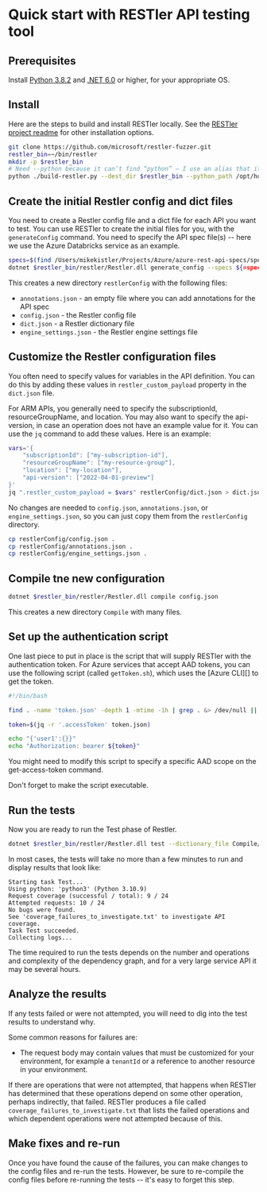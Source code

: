 # Quick start with RESTler API testing tool

## Prerequisites

Install [Python 3.8.2][] and [.NET 6.0][] or higher, for your appropriate OS.

[Python 3.8.2]: https://www.python.org/downloads/
[.NET 6.0]:https://dotnet.microsoft.com/download/dotnet-core?utm_source=getdotnetcorecli&utm_medium=referral

## Install

Here are the steps to build and install RESTler locally.
See the [RESTler project readme][] for other installation options.

[RESTler project readme]: https://github.com/microsoft/restler-fuzzer/blob/main/README.md

```sh
git clone https://github.com/microsoft/restler-fuzzer.git
restler_bin=~/bin/restler
mkdir -p $restler_bin
# Need --python because it can’t find “python” — I use an alias that it did not understand.
python ./build-restler.py --dest_dir $restler_bin --python_path /opt/homebrew/bin/python3
```

## Create the initial Restler config and dict files

You need to create a Restler config file and a dict file for each API you want to test. You can use RESTler to create the initial files for you, with the `generateConfig` command. You need to specify the API spec file(s) -- here we use the Azure Databricks service as an example. 

```sh
specs=$(find /Users/mikekistler/Projects/Azure/azure-rest-api-specs/specification/databricks/resource-manager/Microsoft.Databricks/preview/2022-04-01-preview -type f -depth 1)
dotnet $restler_bin/restler/Restler.dll generate_config --specs ${=specs}
```

This creates a new directory `restlerConfig` with the following files:
- `annotations.json` - an empty file where you can add annotations for the API spec
- `config.json` - the Restler config file
- `dict.json` - a Restler dictionary file
- `engine_settings.json` - the Restler engine settings file  

## Customize the Restler configuration files

You often need to specify values for variables in the API definition.
You can do this by adding these values in `restler_custom_payload` property in the `dict.json` file.

For ARM APIs, you generally need to specify the subscriptionId, resourceGroupName, and location.
You may also want to specify the api-version, in case an operation does not have an example value for it.
You can use the `jq` command to add these values. Here is an example:

```sh
vars='{
    "subscriptionId": ["my-subscription-id"],
    "resourceGroupName": ["my-resource-group"],
    "location": ["my-location"],
    "api-version": ["2022-04-01-preview"]
}'
jq ".restler_custom_payload = $vars" restlerConfig/dict.json > dict.json
```

No changes are needed to `config.json`, `annotations.json`, or `engine_settings.json`, so you can just copy them from the `restlerConfig` directory.

```sh
cp restlerConfig/config.json .
cp restlerConfig/annotations.json .
cp restlerConfig/engine_settings.json .
```

## Compile tne new configuration

```sh
dotnet $restler_bin/restler/Restler.dll compile config.json
```

This creates a new directory `Compile` with many files.

## Set up the authentication script

One last piece to put in place is the script that will supply RESTler with the authentication token.
For Azure services that accept AAD tokens, you can use the following script (called `getToken.sh`),
which uses the [Azure CLI][] to get the token.

```sh
#!/bin/bash

find . -name 'token.json' -depth 1 -mtime -1h | grep . &> /dev/null || az account get-access-token > token.json

token=$(jq -r '.accessToken' token.json)

echo "{'user1':{}}"
echo "Authorization: bearer ${token}"
```

You might need to modify this script to specify a specific AAD scope on the get-access-token command.

Don't forget to make the script executable.

## Run the tests

Now you are ready to run the Test phase of Restler.

```sh
dotnet $restler_bin/restler/Restler.dll test --dictionary_file Compile/dict.json --grammar_file Compile/grammar.py --settings Compile/engine_settings.json --token_refresh_command "bash $PWD/getToken.sh" --token_refresh_interval 60
```

In most cases, the tests will take no more than a few minutes to run and display results that look like:

```text
Starting task Test...
Using python: 'python3' (Python 3.10.9)
Request coverage (successful / total): 9 / 24
Attempted requests: 10 / 24
No bugs were found.
See 'coverage_failures_to_investigate.txt' to investigate API coverage.
Task Test succeeded.
Collecting logs...
```

The time required to run the tests depends on the number and operations and complexity of the dependency graph,
and for a very large service API it may be several hours.

## Analyze the results

If any tests failed or were not attempted, you will need to dig into the test results to understand why.

Some common reasons for failures are:
- The request body may contain values that must be customized for your environment,
for example a `tenantId` or a reference to another resource in your environment.

If there are operations that were not attempted, that happens when RESTler has determined that these operations
depend on some other operation, perhaps indirectly, that failed.
RESTler produces a file called `coverage_failures_to_investigate.txt` that lists the failed operations and which
dependent operations were not attempted because of this.

## Make fixes and re-run

Once you have found the cause of the failures, you can make changes to the config files and re-run the tests.
However, be sure to re-compile the config files before re-running the tests -- it's easy to forget this step.
